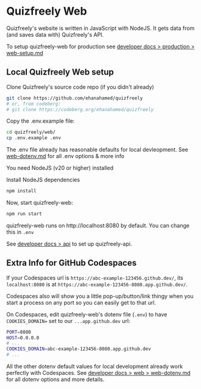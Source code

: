 # Quizfreely Web

Quizfreely's website is written in JavaScript with NodeJS. It gets data from (and saves data with) Quizfreely's API.

To setup quizfreely-web for production see [developer docs > production > web-setup.md](../production/web-setup.md)

## Local Quizfreely Web setup

Clone Quizfreely's source code repo (if you didn't already)
```sh
git clone https://github.com/ehanahamed/quizfreely
# or, from codeberg:
# git clone https://codeberg.org/ehanahamed/quizfreely
```

Copy the .env.example file:
```sh
cd quizfreely/web/
cp .env.example .env
```

The .env file already has reasonable defaults for local devleopment. See [web-dotenv.md](./web-dotenv.md) for all .env options & more info

You need NodeJS (v20 or higher) installed

Install NodeJS dependencies
```sh
npm install
```

Now, start quizfreely-web:
```sh
npm run start
```

quizfreely-web runs on http://localhost:8080 by default. You can change this in `.env`

See [developer docs > api](../api/README.md) to set up quizfreely-api.

## Extra Info for GitHub Codespaces

If your Codespaces url is `https://abc-example-123456.github.dev/`, its `localhost:8080` is at `https://abc-example-123456-8080.app.github.dev/`.

Codespaces also will show you a little pop-up/button/link thingy when you start a process on any port so you can easily get to that url.

On Codespaces, edit quizfreely-web's dotenv file (`.env`) to have `COOKIES_DOMAIN=` set to our `...app.github.dev` url:
```sh
PORT=8080
HOST=0.0.0.0
# ...
COOKIES_DOMAIN=abc-example-123456-8080.app.github.dev
# ...
```

All the other dotenv default values for local development already work perfectly with Codespaces. See [developer docs > web > web-dotenv.md](./web-dotenv.md) for all dotenv options and more details.

